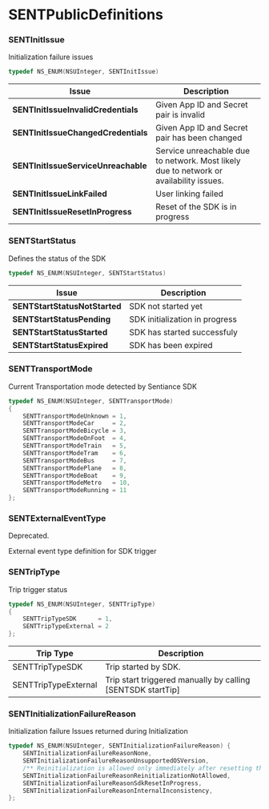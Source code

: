# SENTPublicDefinitions

### SENTInitIssue

Initialization failure issues

```objectivec
typedef NS_ENUM(NSUInteger, SENTInitIssue)
```

| Issue                               | Description                                                                            |
| ----------------------------------- | -------------------------------------------------------------------------------------- |
| **SENTInitIssueInvalidCredentials** | Given App ID and Secret pair is invalid                                                |
| **SENTInitIssueChangedCredentials** | Given App ID and Secret pair has been changed                                          |
| **SENTInitIssueServiceUnreachable** | Service unreachable due to network. Most likely due to network or availability issues. |
| **SENTInitIssueLinkFailed**         | User linking failed                                                                    |
| **SENTInitIssueResetInProgress**    | Reset of the SDK is in progress                                                        |



### SENTStartStatus

Defines the status of the SDK

```objectivec
typedef NS_ENUM(NSUInteger, SENTStartStatus)
```

| Issue                         | Description                    |
| ----------------------------- | ------------------------------ |
| **SENTStartStatusNotStarted** | SDK not started yet            |
| **SENTStartStatusPending**    | SDK initialization in progress |
| **SENTStartStatusStarted**    | SDK has started successfuly    |
| **SENTStartStatusExpired**    | SDK has been expired           |





### SENTTransportMode

Current Transportation mode detected by Sentiance SDK

```objectivec
typedef NS_ENUM(NSUInteger, SENTTransportMode)
{
    SENTTransportModeUnknown = 1,
    SENTTransportModeCar     = 2,
    SENTTransportModeBicycle = 3,
    SENTTransportModeOnFoot  = 4,
    SENTTransportModeTrain   = 5,
    SENTTransportModeTram    = 6,
    SENTTransportModeBus     = 7,
    SENTTransportModePlane   = 8,
    SENTTransportModeBoat    = 9,
    SENTTransportModeMetro   = 10,
    SENTTransportModeRunning = 11
};
```

###

### SENTExternalEventType

Deprecated.

External event type definition for SDK trigger





### SENTripType

Trip trigger status

```objectivec
typedef NS_ENUM(NSUInteger, SENTTripType)
{
    SENTTripTypeSDK      = 1,
    SENTTripTypeExternal = 2
};
```

| Trip Type            | Description                                                  |
| -------------------- | ------------------------------------------------------------ |
| SENTTripTypeSDK      | Trip started by SDK.                                         |
| SENTTripTypeExternal | Trip start triggered manually by calling \[SENTSDK startTip] |



### SENTInitializationFailureReason

Initialization failure Issues returned during Initialization

```objectivec
typedef NS_ENUM(NSUInteger, SENTInitializationFailureReason) {
    SENTInitializationFailureReasonNone,
    SENTInitializationFailureReasonUnsupportedOSVersion,
    /** Reinitialization is allowed only immediately after resetting the SDK (i.e. before creating a user). */
    SENTInitializationFailureReasonReinitializationNotAllowed,
    SENTInitializationFailureReasonSdkResetInProgress,
    SENTInitializationFailureReasonInternalInconsistency,
};
```

